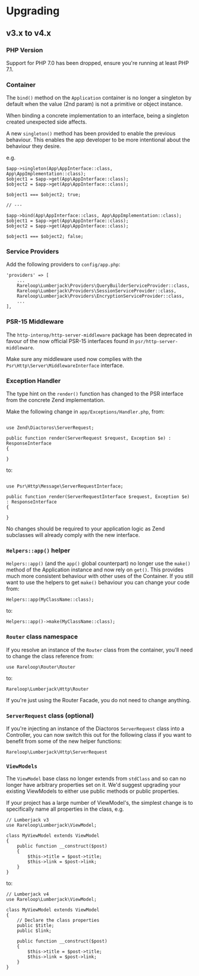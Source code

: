 # Upgrading

## v3.x to v4.x

### PHP Version
Support for PHP 7.0 has been dropped, ensure you're running at least PHP 7.1.

### Container
The `bind()` method on the `Application` container is no longer a singleton by default when the value (2nd param) is not a primitive or object instance.

When binding a concrete implementation to an interface, being a singleton created unexpected side affects. 

A new `singleton()` method has been provided to enable the previous behaviour. This enables the app developer to be more intentional about the behaviour they desire.

e.g.

```
$app->singleton(App\AppInterface::class, App\AppImplementation::class);
$object1 = $app->get(App\AppInterface::class);
$object2 = $app->get(App\AppInterface::class);

$object1 === $object2; true;

// ---

$app->bind(App\AppInterface::class, App\AppImplementation::class);
$object1 = $app->get(App\AppInterface::class);
$object2 = $app->get(App\AppInterface::class);

$object1 === $object2; false;
```

### Service Providers
Add the following providers to `config/app.php`:

```
'providers' => [
    ...
    Rareloop\Lumberjack\Providers\QueryBuilderServiceProvider::class,
    Rareloop\Lumberjack\Providers\SessionServiceProvider::class,
    Rareloop\Lumberjack\Providers\EncryptionServiceProvider::class,
    ...
],
```

### PSR-15 Middleware
The `http-interop/http-server-middleware` package has been deprecated in favour of the now official PSR-15 interfaces found in `psr/http-server-middleware`.

Make sure any middleware used now complies with the `Psr\Http\Server\MiddlewareInterface` interface.

### Exception Handler
The type hint on the `render()` function has changed to the PSR interface from the concrete Zend implementation.

Make the following change in `app/Exceptions/Handler.php`, from:

```

use Zend\Diactoros\ServerRequest;

public function render(ServerRequest $request, Exception $e) : ResponseInterface
{

}
```

to:

```

use Psr\Http\Message\ServerRequestInterface;

public function render(ServerRequestInterface $request, Exception $e) : ResponseInterface
{

}
```

No changes should be required to your application logic as Zend subclasses will already comply with the new interface.

### `Helpers::app()` helper
`Helpers::app()` (and the `app()` global counterpart) no longer use the `make()` method of the Application instance and now rely on `get()`. This provides much more consistent behaviour with other uses of the Container. If you still want to use the helpers to get `make()` behaviour you can change your code from:

```
Helpers::app(MyClassName::class);
```

to:

```
Helpers::app()->make(MyClassName::class);
```


### `Router` class namespace
If you resolve an instance of the `Router` class from the container, you'll need to change the class reference from:

```
use Rareloop\Router\Router
```

to:

```
Rareloop\Lumberjack\Http\Router
```

If you're just using the Router Facade, you do not need to change anything.

### `ServerRequest` class (optional)
If you're injecting an instance of the Diactoros `ServerRequest` class into a Controller, you can now switch this out for the following class if you want to benefit from some of the new helper functions:

```
Rareloop\Lumberjack\Http\ServerRequest
```

### `ViewModels`
The `ViewModel` base class no longer extends from `stdClass` and so can no longer have arbitrary properties set on it. We'd suggest upgrading your existing ViewModels to either use public methods or public properties. 

If your project has a large number of ViewModel's, the simplest change is to specifically name all properties in the class, e.g.

```
// Lumberjack v3
use Rareloop\Lumberjack\ViewModel;

class MyViewModel extends ViewModel
{
    public function __construct($post)
    {
        $this->title = $post->title;
        $this->link = $post->link;
    }
}
```

to:

```
// Lumberjack v4
use Rareloop\Lumberjack\ViewModel;

class MyViewModel extends ViewModel
{
    // Declare the class properties
    public $title;
    public $link;

    public function __construct($post)
    {
        $this->title = $post->title;
        $this->link = $post->link;
    }
}
```